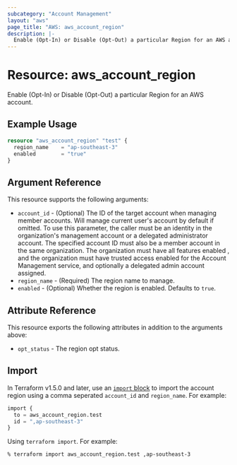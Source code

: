 ```yaml
---
subcategory: "Account Management"
layout: "aws"
page_title: "AWS: aws_account_region"
description: |-
  Enable (Opt-In) or Disable (Opt-Out) a particular Region for an AWS account 
---
```


# Resource: aws_account_region

Enable (Opt-In) or Disable (Opt-Out) a particular Region for an AWS account.

## Example Usage

```terraform
resource "aws_account_region" "test" {
  region_name    = "ap-southeast-3"
  enabled        = "true"
}
```

## Argument Reference

This resource supports the following arguments:

* `account_id` - (Optional) The ID of the target account when managing member accounts. Will manage current user's account by default if omitted. To use this parameter, the caller must be an identity in the organization's management account or a delegated administrator account. The specified account ID must also be a member account in the same organization. The organization must have all features enabled , and the organization must have trusted access enabled for the Account Management service, and optionally a delegated admin account assigned.
* `region_name` - (Required) The region name to manage.
* `enabled` - (Optional) Whether the region is enabled.  Defaults to `true`.

## Attribute Reference

This resource exports the following attributes in addition to the arguments above:

* `opt_status` - The region opt status.

## Import

In Terraform v1.5.0 and later, use an [`import` block](https://developer.hashicorp.com/terraform/language/import) to import the account region using a comma seperated `account_id` and `region_name`. For example:

```terraform
import {
  to = aws_account_region.test
  id = ",ap-southeast-3"
}
```

Using `terraform import`. For example:

```console
% terraform import aws_account_region.test ,ap-southeast-3
```
